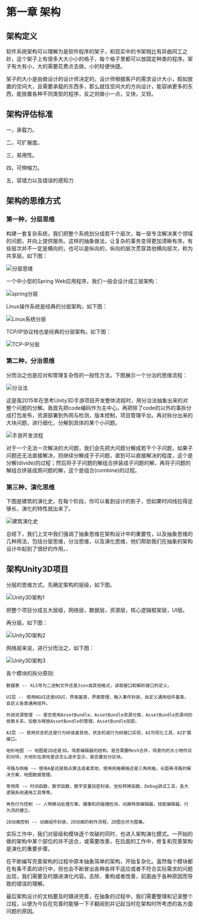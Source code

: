 # 第一章 架构

## 架构定义

软件系统架构可以理解为是软件程序的架子，和现实中的书架相比有异曲同工之妙，这个架子上有很多大大小小的格子，每个格子里都可以放固定种类的程序。架子有大有小，大的需要花费点去做，小的轻便快捷。

架子的大小是由做设计的设计师决定的，设计师根据客户的需求设计大小，假如放置的空间大，且需要承载的东西多，那么就往空间大的方向设计，能容纳更多的东西，能放置各种不同类型的程序，反之则做小一点，又快，又轻。

## 架构评估标准

一，承载力。

二，可扩展度。

三，易用性。

四，可伸缩力。

五，容错力以及错误的感知力

## 架构的思维方式

### 第一种，分层思维

构建一套复杂系统，我们把整个系统划分成若干个层次，每一层专注解决某个领域的问题，并向上提供服务。这样的抽象做法，让复杂的事务变得更加清晰有序。有些层次并不一定是横向的，也可以是纵向的，纵向的层次贯穿其他横向层次，称为共享层。如下图：

![分层思维](./Pictures/1/layer-solution.png)

一个中小型的Spring Web应用程序，我们一般会设计成三层架构：

![spring分层](./Pictures/1/spring-java-layer.png)

Linux操作系统是经典的分层架构，如下图：

![Linux系统分层](./Pictures/1/linux-layer.png)

TCP/IP协议栈也是经典的分层架构，如下图：

![TCP-IP分层](./Pictures/1/tcp-ip-protocol-layer.gif)

### 第二种，分治思维

分而治之也是应对和管理复杂性的一般性方法，下图展示一个分治的思维流程：

![分治法](./Pictures/1/divide.png)

这是我2015年在思考Unity3D手游项目开发整体流程时，用分治法抽象出来的对整个问题的分解。我首先把code编码作为主中心，再把除了code的以外的事拆分成打包发布，资源部署到外网与检测，版本控制，项目管理平台。再对拆分出来的大块问题，进行细化，分解到具体的某个小问题。

![手游开发流程](./Pictures/1/客户端环境布局.jpg)

对于一个无法一次解决的大问题，我们会先把大问题分解成若干个子问题，如果子问题还无法直接解决，则继续分解成子子问题，直到可以直接解决的程度，这个是分解(divide)的过程；然后将子子问题的解组合拼装成子问题的解，再将子问题的解组合拼装成原问题的解，这个是组合(combine)的过程。

### 第三种，演化思维

下图是建筑的演化史，在每个阶段，你可以看到设计的影子，但如果时间线拉得足够长，演化的特性就出来了。

![建筑演化史](./Pictures/1/building-archiecture.png)

总结下，我们上文中我们强调了抽象思维在架构设计中的重要性，以及抽象思维的几种用法，包括分层思维，分治思维，以及演化思维，他们帮助我们在抽象的架构设计中起到了很好的作用。、



## 架构Unity3D项目

分层的思维方式，先确定架构的层级，如下图。

![Unity3D架构1](./Pictures/1/unity-archiecture1.png)

把整个项目分成五大层级，网络层，数据层，资源层，核心逻辑框架层，UI层。

再分层。如下图：

![Unity3D架构2](./Pictures/1/unity-archiecture2.png)

网络层来说，进行分而治之，如下图：

![Unity3D架构3](./Pictures/1/unity-archiecture3.png)

各个模块的拆分原则:

```
数据表 -- XLS导为二进制文件还是Json或其他格式，读取接口和解析接口的定义。

UI层 -- 使用NGUI还是UGUI，界面基类，界面管理，输入事件封装，自定义通用组件基类，自定义各类通用组件。

外部资源管理 -— 是否使用AssetBundle，AssetBundle资源分类，AssetBundle资源间的依赖关系，加载与释放AssetBundle的管理，AssetBundle加密。

AI层 -— 使用状态机还是行为树或者其他，状态机或行为树接口实现，AI可视化工具，AI扩展接口。

地形地图 -— 地图是2D还是3D，场景编辑器的结构，是否需要Mesh合并，场景内的大小物件区别对待，大地形在游戏里该怎么逐步显示，是否要划分区块。

寻路与网格 -— 使用A星还是跳点算法或者其他，使用网格栅格还是三角网格，长距离寻路的解决方案，地图数据管理。

常用库 -— 时间函数，数学函数，数字变量加密封装，坐标转换函数，Debug调试工具，各大逻辑系统通用工具等等。

角色行为控制 -— 人物移动处理方案，摄像机的碰撞检测，动画特效编辑器，技能编辑器，行为流的建立。

2D动画控制 -— 动画组件封装，2D动画的制作流程，2D图合并为图集。
```

实际工作中，我们对层级和模块逐个攻破的同时，也进入架构演化模式。一开始的做的架构中某个部位的并不适合，或需要改善，在后面的工作中，修复和完善架构是演化的重要步骤。

在不断编写完善架构的过程中原本抽象简单的架构，开始复杂化。虽然每个模块都在有条不紊的进行中，但也会不断冒出各种各样不适应或者不符合实际需求的问题出现，我们需要及时跟进演化内容。去除、重构或者改善，前面由于各种原因而导致的错误的理解。

最后架构设计的文档要及时跟进完善，在抽象的过程中，我们需要整理和记录整个过程，以便为今后在完善时能够一下子翻阅到并记起当时在架构时所考虑的各方面问题的原因。